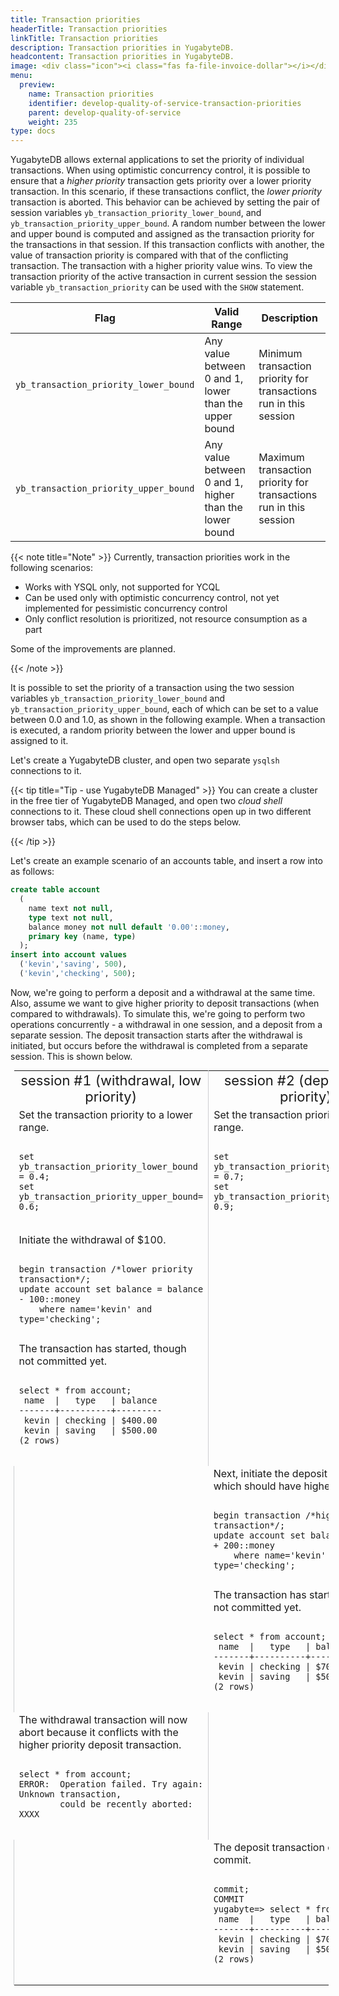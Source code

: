 ```yaml
---
title: Transaction priorities
headerTitle: Transaction priorities
linkTitle: Transaction priorities
description: Transaction priorities in YugabyteDB.
headcontent: Transaction priorities in YugabyteDB.
image: <div class="icon"><i class="fas fa-file-invoice-dollar"></i></div>
menu:
  preview:
    name: Transaction priorities
    identifier: develop-quality-of-service-transaction-priorities
    parent: develop-quality-of-service
    weight: 235
type: docs
---
```


YugabyteDB allows external applications to set the priority of individual transactions. When using optimistic concurrency control, it is possible to ensure that a *higher priority* transaction gets priority over a lower priority transaction. In this scenario, if these transactions conflict, the *lower priority* transaction is aborted. This behavior can be achieved by setting the pair of session variables `yb_transaction_priority_lower_bound`, and `yb_transaction_priority_upper_bound`. A random number between the lower and upper bound is computed and assigned as the transaction priority for the transactions in that session. If this transaction conflicts with another, the value of transaction priority is compared with that of the conflicting transaction. The transaction with a higher priority value wins. To view the transaction priority of the active transaction in current session the session variable `yb_transaction_priority` can be used with the `SHOW` statement.

| Flag | Valid Range | Description |
| --- | --- | --- |
| `yb_transaction_priority_lower_bound` | Any value between 0 and 1, lower than the upper bound | Minimum transaction priority for transactions run in this session |
| `yb_transaction_priority_upper_bound` | Any value between 0 and 1, higher than the lower bound | Maximum transaction priority for transactions run in this session |

{{< note title="Note" >}}
Currently, transaction priorities work in the following scenarios:

* Works with YSQL only, not supported for YCQL
* Can be used only with optimistic concurrency control, not yet implemented for pessimistic concurrency control
* Only conflict resolution is prioritized, not resource consumption as a part

Some of the improvements are planned.

{{< /note >}}

It is possible to set the priority of a transaction using the two session variables `yb_transaction_priority_lower_bound` and `yb_transaction_priority_upper_bound`, each of which can be set to a value between 0.0 and 1.0, as shown in the following example. When a transaction is executed, a random priority between the lower and upper bound is assigned to it.

Let's create a YugabyteDB cluster, and open two separate `ysqlsh` connections to it.

{{< tip title="Tip - use YugabyteDB Managed" >}}
You can create a cluster in the free tier of YugabyteDB Managed, and open two *cloud shell* connections to it. These cloud shell connections open up in two different browser tabs, which can be used to do the steps below.

{{< /tip >}}

Let's create an example scenario of an accounts table, and insert a row into as follows:

```sql
create table account
  (
    name text not null,
    type text not null,
    balance money not null default '0.00'::money,
    primary key (name, type)
  );
insert into account values
  ('kevin','saving', 500),
  ('kevin','checking', 500);
```

Now, we're going to perform a deposit and a withdrawal at the same time. Also, assume we want to give higher priority to deposit transactions (when compared to withdrawals). To simulate this, we're going to perform two operations concurrently - a withdrawal in one session, and a deposit from a separate session. The deposit transaction starts after the withdrawal is initiated, but occurs before the withdrawal is completed from a separate session. This is shown below.

<table style="margin:0 5px;">
  <tr>
   <td style="text-align:center;"><span style="font-size: 22px;">session #1 (withdrawal, low priority)</span></td>
   <td style="text-align:center; border-left:1px solid rgba(158,159,165,0.5);"><span style="font-size: 22px;">session #2 (deposit, high priority)</span></td>
  </tr>

  <tr>
    <td style="width:50%;">
    Set the transaction priority to a lower range.
    <pre><code style="padding: 0 10px;">
set yb_transaction_priority_lower_bound = 0.4;
set yb_transaction_priority_upper_bound= 0.6;
    </code></pre>
    </td>
    <td style="width:50%; border-left:1px solid rgba(158,159,165,0.5);">
    Set the transaction priority to a higher range.
    <pre><code style="padding: 0 10px;">
set yb_transaction_priority_lower_bound = 0.7;
set yb_transaction_priority_upper_bound= 0.9;
    </code></pre>
    </td>
  </tr>

  <tr>
    <td style="width:50%;">
    Initiate the withdrawal of $100.
    <pre><code style="padding: 0 10px;">
begin transaction /*lower priority transaction*/;
update account set balance = balance - 100::money
    where name='kevin' and type='checking';
    </code></pre>
    The transaction has started, though not committed yet.
    <pre><code style="padding: 0 10px;">
select * from account;
 name  |   type   | balance
-------+----------+---------
 kevin | checking | $400.00
 kevin | saving   | $500.00
(2 rows)
    </code></pre>
    </td>
    <td style="width:50%; border-left:1px solid rgba(158,159,165,0.5);">
    </td>
  </tr>

  <tr>
    <td style="width:50%; border-left:1px solid rgba(158,159,165,0.5);">
    </td>
    <td style="width:50%;">
    Next, initiate the deposit of $200, which should have higher priority.
    <pre><code style="padding: 0 10px;">
begin transaction /*high priority transaction*/;
update account set balance = balance + 200::money
    where name='kevin' and type='checking';
    </code></pre>
    The transaction has started, though not committed yet.
    <pre><code style="padding: 0 10px;">
select * from account;
 name  |   type   | balance
-------+----------+---------
 kevin | checking | $700.00
 kevin | saving   | $500.00
(2 rows)
    </code></pre>
    </td>
  </tr>

  <tr>
    <td style="width:50%;">
    The withdrawal transaction will now abort because it conflicts with the higher priority deposit transaction.
    <pre><code style="padding: 0 10px;">
select * from account;
ERROR:  Operation failed. Try again: Unknown transaction,
        could be recently aborted: XXXX
    </code></pre>
    </td>
    <td style="width:50%; border-left:1px solid rgba(158,159,165,0.5);">
    </td>
  </tr>

  <tr>
    <td style="width:50%; border-left:1px solid rgba(158,159,165,0.5);">
    </td>
    <td style="width:50%;">
    The deposit transaction can now commit.
    <pre><code style="padding: 0 10px;">
commit;
COMMIT
yugabyte=> select * from account;
 name  |   type   | balance
-------+----------+---------
 kevin | checking | $700.00
 kevin | saving   | $500.00
(2 rows)
    </code></pre>
    </td>
  </tr>

</table>
